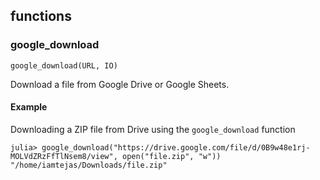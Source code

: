 ## functions

### google_download

`google_download(URL, IO)`

Download a file from Google Drive or Google Sheets.

#### Example

Downloading a ZIP file from Drive using the `google_download` function
```
julia> google_download("https://drive.google.com/file/d/0B9w48e1rj-MOLVdZRzFfTlNsem8/view", open("file.zip", "w"))
"/home/iamtejas/Downloads/file.zip"

```
